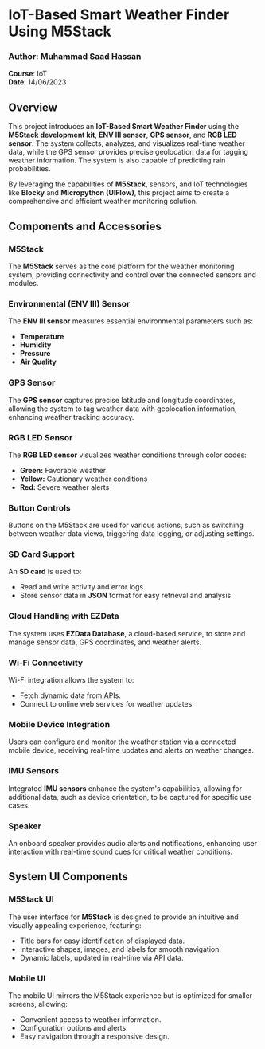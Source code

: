 # IoT-Based Smart Weather Finder Using M5Stack

### Author: Muhammad Saad Hassan  
**Course**: IoT  
**Date**: 14/06/2023  

## Overview
This project introduces an **IoT-Based Smart Weather Finder** using the **M5Stack development kit**, **ENV III sensor**, **GPS sensor**, and **RGB LED sensor**. The system collects, analyzes, and visualizes real-time weather data, while the GPS sensor provides precise geolocation data for tagging weather information. The system is also capable of predicting rain probabilities.

By leveraging the capabilities of **M5Stack**, sensors, and IoT technologies like **Blocky** and **Micropython (UIFlow)**, this project aims to create a comprehensive and efficient weather monitoring solution.

## Components and Accessories

### M5Stack
The **M5Stack** serves as the core platform for the weather monitoring system, providing connectivity and control over the connected sensors and modules.

### Environmental (ENV III) Sensor
The **ENV III sensor** measures essential environmental parameters such as:
- **Temperature**
- **Humidity**
- **Pressure**
- **Air Quality**

### GPS Sensor
The **GPS sensor** captures precise latitude and longitude coordinates, allowing the system to tag weather data with geolocation information, enhancing weather tracking accuracy.

### RGB LED Sensor
The **RGB LED sensor** visualizes weather conditions through color codes:
- **Green:** Favorable weather
- **Yellow:** Cautionary weather conditions
- **Red:** Severe weather alerts

### Button Controls
Buttons on the M5Stack are used for various actions, such as switching between weather data views, triggering data logging, or adjusting settings.

### SD Card Support
An **SD card** is used to:
- Read and write activity and error logs.
- Store sensor data in **JSON** format for easy retrieval and analysis.

### Cloud Handling with EZData
The system uses **EZData Database**, a cloud-based service, to store and manage sensor data, GPS coordinates, and weather alerts.

### Wi-Fi Connectivity
Wi-Fi integration allows the system to:
- Fetch dynamic data from APIs.
- Connect to online web services for weather updates.
  
### Mobile Device Integration
Users can configure and monitor the weather station via a connected mobile device, receiving real-time updates and alerts on weather changes.

### IMU Sensors
Integrated **IMU sensors** enhance the system's capabilities, allowing for additional data, such as device orientation, to be captured for specific use cases.

### Speaker
An onboard speaker provides audio alerts and notifications, enhancing user interaction with real-time sound cues for critical weather conditions.

## System UI Components

### M5Stack UI
The user interface for **M5Stack** is designed to provide an intuitive and visually appealing experience, featuring:
- Title bars for easy identification of displayed data.
- Interactive shapes, images, and labels for smooth navigation.
- Dynamic labels, updated in real-time via API data.
  
### Mobile UI
The mobile UI mirrors the M5Stack experience but is optimized for smaller screens, allowing:
- Convenient access to weather information.
- Configuration options and alerts.
- Easy navigation through a responsive design.
